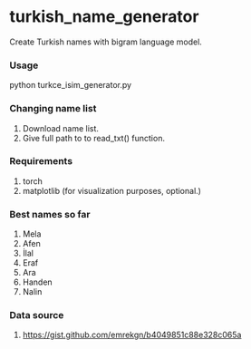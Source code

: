 # turkish_name_generator
Create Turkish names with bigram language model.

### Usage

python turkce_isim_generator.py


### Changing name list
  1. Download name list.
  2. Give full path to to read_txt() function.

### Requirements
  1. torch
  2. matplotlib (for visualization purposes, optional.)

### Best names so far
  1. Mela
  2. Afen
  3. İlal
  4. Eraf
  5. Ara
  6. Handen
  7. Nalin
     
### Data source
  1. https://gist.github.com/emrekgn/b4049851c88e328c065a
